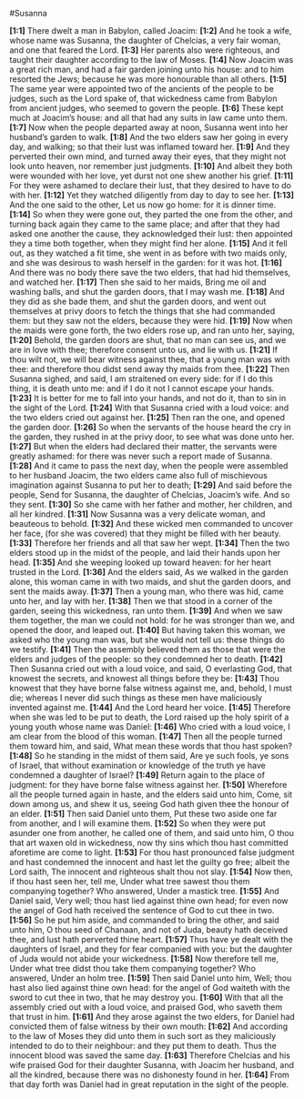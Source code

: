 #Susanna

**[1:1]** There dwelt a man in Babylon, called Joacim:
**[1:2]** And he took a wife, whose name was Susanna, the daughter of Chelcias, a very fair woman, and one that feared the Lord.
**[1:3]** Her parents also were righteous, and taught their daughter according to the law of Moses.
**[1:4]** Now Joacim was a great rich man, and had a fair garden joining unto his house: and to him resorted the Jews; because he was more honourable than all others.
**[1:5]** The same year were appointed two of the ancients of the people to be judges, such as the Lord spake of, that wickedness came from Babylon from ancient judges, who seemed to govern the people.
**[1:6]** These kept much at Joacim’s house: and all that had any suits in law came unto them.
**[1:7]** Now when the people departed away at noon, Susanna went into her husband’s garden to walk.
**[1:8]** And the two elders saw her going in every day, and walking; so that their lust was inflamed toward her.
**[1:9]** And they perverted their own mind, and turned away their eyes, that they might not look unto heaven, nor remember just judgments.
**[1:10]** And albeit they both were wounded with her love, yet durst not one shew another his grief.
**[1:11]** For they were ashamed to declare their lust, that they desired to have to do with her.
**[1:12]** Yet they watched diligently from day to day to see her.
**[1:13]** And the one said to the other, Let us now go home: for it is dinner time.
**[1:14]** So when they were gone out, they parted the one from the other, and turning back again they came to the same place; and after that they had asked one another the cause, they acknowledged their lust: then appointed they a time both together, when they might find her alone.
**[1:15]** And it fell out, as they watched a fit time, she went in as before with two maids only, and she was desirous to wash herself in the garden: for it was hot.
**[1:16]** And there was no body there save the two elders, that had hid themselves, and watched her.
**[1:17]** Then she said to her maids, Bring me oil and washing balls, and shut the garden doors, that I may wash me.
**[1:18]** And they did as she bade them, and shut the garden doors, and went out themselves at privy doors to fetch the things that she had commanded them: but they saw not the elders, because they were hid.
**[1:19]** Now when the maids were gone forth, the two elders rose up, and ran unto her, saying,
**[1:20]** Behold, the garden doors are shut, that no man can see us, and we are in love with thee; therefore consent unto us, and lie with us.
**[1:21]** If thou wilt not, we will bear witness against thee, that a young man was with thee: and therefore thou didst send away thy maids from thee.
**[1:22]** Then Susanna sighed, and said, I am straitened on every side: for if I do this thing, it is death unto me: and if I do it not I cannot escape your hands.
**[1:23]** It is better for me to fall into your hands, and not do it, than to sin in the sight of the Lord.
**[1:24]** With that Susanna cried with a loud voice: and the two elders cried out against her.
**[1:25]** Then ran the one, and opened the garden door.
**[1:26]** So when the servants of the house heard the cry in the garden, they rushed in at the privy door, to see what was done unto her.
**[1:27]** But when the elders had declared their matter, the servants were greatly ashamed: for there was never such a report made of Susanna.
**[1:28]** And it came to pass the next day, when the people were assembled to her husband Joacim, the two elders came also full of mischievous imagination against Susanna to put her to death;
**[1:29]** And said before the people, Send for Susanna, the daughter of Chelcias, Joacim’s wife. And so they sent.
**[1:30]** So she came with her father and mother, her children, and all her kindred.
**[1:31]** Now Susanna was a very delicate woman, and beauteous to behold.
**[1:32]** And these wicked men commanded to uncover her face, (for she was covered) that they might be filled with her beauty.
**[1:33]** Therefore her friends and all that saw her wept.
**[1:34]** Then the two elders stood up in the midst of the people, and laid their hands upon her head.
**[1:35]** And she weeping looked up toward heaven: for her heart trusted in the Lord.
**[1:36]** And the elders said, As we walked in the garden alone, this woman came in with two maids, and shut the garden doors, and sent the maids away.
**[1:37]** Then a young man, who there was hid, came unto her, and lay with her.
**[1:38]** Then we that stood in a corner of the garden, seeing this wickedness, ran unto them.
**[1:39]** And when we saw them together, the man we could not hold: for he was stronger than we, and opened the door, and leaped out.
**[1:40]** But having taken this woman, we asked who the young man was, but she would not tell us: these things do we testify.
**[1:41]** Then the assembly believed them as those that were the elders and judges of the people: so they condemned her to death.
**[1:42]** Then Susanna cried out with a loud voice, and said, O everlasting God, that knowest the secrets, and knowest all things before they be:
**[1:43]** Thou knowest that they have borne false witness against me, and, behold, I must die; whereas I never did such things as these men have maliciously invented against me.
**[1:44]** And the Lord heard her voice.
**[1:45]** Therefore when she was led to be put to death, the Lord raised up the holy spirit of a young youth whose name was Daniel:
**[1:46]** Who cried with a loud voice, I am clear from the blood of this woman.
**[1:47]** Then all the people turned them toward him, and said, What mean these words that thou hast spoken?
**[1:48]** So he standing in the midst of them said, Are ye such fools, ye sons of Israel, that without examination or knowledge of the truth ye have condemned a daughter of Israel?
**[1:49]** Return again to the place of judgment: for they have borne false witness against her.
**[1:50]** Wherefore all the people turned again in haste, and the elders said unto him, Come, sit down among us, and shew it us, seeing God hath given thee the honour of an elder.
**[1:51]** Then said Daniel unto them, Put these two aside one far from another, and I will examine them.
**[1:52]** So when they were put asunder one from another, he called one of them, and said unto him, O thou that art waxen old in wickedness, now thy sins which thou hast committed aforetime are come to light.
**[1:53]** For thou hast pronounced false judgment and hast condemned the innocent and hast let the guilty go free; albeit the Lord saith, The innocent and righteous shalt thou not slay.
**[1:54]** Now then, if thou hast seen her, tell me, Under what tree sawest thou them companying together? Who answered, Under a mastick tree.
**[1:55]** And Daniel said, Very well; thou hast lied against thine own head; for even now the angel of God hath received the sentence of God to cut thee in two.
**[1:56]** So he put him aside, and commanded to bring the other, and said unto him, O thou seed of Chanaan, and not of Juda, beauty hath deceived thee, and lust hath perverted thine heart.
**[1:57]** Thus have ye dealt with the daughters of Israel, and they for fear companied with you: but the daughter of Juda would not abide your wickedness.
**[1:58]** Now therefore tell me, Under what tree didst thou take them companying together? Who answered, Under an holm tree.
**[1:59]** Then said Daniel unto him, Well; thou hast also lied against thine own head: for the angel of God waiteth with the sword to cut thee in two, that he may destroy you.
**[1:60]** With that all the assembly cried out with a loud voice, and praised God, who saveth them that trust in him.
**[1:61]** And they arose against the two elders, for Daniel had convicted them of false witness by their own mouth:
**[1:62]** And according to the law of Moses they did unto them in such sort as they maliciously intended to do to their neighbour: and they put them to death. Thus the innocent blood was saved the same day.
**[1:63]** Therefore Chelcias and his wife praised God for their daughter Susanna, with Joacim her husband, and all the kindred, because there was no dishonesty found in her.
**[1:64]** From that day forth was Daniel had in great reputation in the sight of the people.

